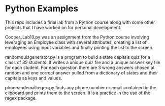 # Python Examples

This repo includes a final lab from a Python course along with some other projects that I have worked on for personal development. 

Cooper_Lab10.py was an assignment from the Python course involving leveraging an Employee class with several attributes, creating a list of employees using input variables and finally printing the list to the screen.

randomquizgenerator.py is a program to build a state capitals quiz for a class of 35 students.  It writes a unique quiz file and a unique answer key file for each student. For each question there are 3 wrong answers chosen at random and one correct answer pulled from a dictionary of states and their capitals as keys and values.

phoneandemailregex.py finds any phone number or email contained in the clipboard and prints them to the screen.  It is a practice in the use of the regex package.
